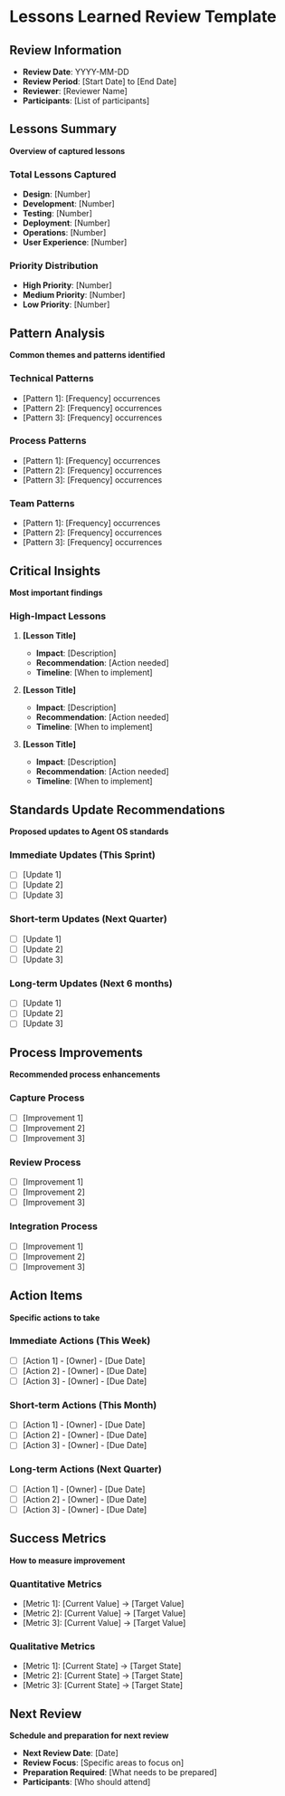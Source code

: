 # Lessons Learned Review Template

## Review Information
- **Review Date**: YYYY-MM-DD
- **Review Period**: [Start Date] to [End Date]
- **Reviewer**: [Reviewer Name]
- **Participants**: [List of participants]

## Lessons Summary
**Overview of captured lessons**

### Total Lessons Captured
- **Design**: [Number]
- **Development**: [Number]
- **Testing**: [Number]
- **Deployment**: [Number]
- **Operations**: [Number]
- **User Experience**: [Number]

### Priority Distribution
- **High Priority**: [Number]
- **Medium Priority**: [Number]
- **Low Priority**: [Number]

## Pattern Analysis
**Common themes and patterns identified**

### Technical Patterns
- [Pattern 1]: [Frequency] occurrences
- [Pattern 2]: [Frequency] occurrences
- [Pattern 3]: [Frequency] occurrences

### Process Patterns
- [Pattern 1]: [Frequency] occurrences
- [Pattern 2]: [Frequency] occurrences
- [Pattern 3]: [Frequency] occurrences

### Team Patterns
- [Pattern 1]: [Frequency] occurrences
- [Pattern 2]: [Frequency] occurrences
- [Pattern 3]: [Frequency] occurrences

## Critical Insights
**Most important findings**

### High-Impact Lessons
1. **[Lesson Title]**
   - **Impact**: [Description]
   - **Recommendation**: [Action needed]
   - **Timeline**: [When to implement]

2. **[Lesson Title]**
   - **Impact**: [Description]
   - **Recommendation**: [Action needed]
   - **Timeline**: [When to implement]

3. **[Lesson Title]**
   - **Impact**: [Description]
   - **Recommendation**: [Action needed]
   - **Timeline**: [When to implement]

## Standards Update Recommendations
**Proposed updates to Agent OS standards**

### Immediate Updates (This Sprint)
- [ ] [Update 1]
- [ ] [Update 2]
- [ ] [Update 3]

### Short-term Updates (Next Quarter)
- [ ] [Update 1]
- [ ] [Update 2]
- [ ] [Update 3]

### Long-term Updates (Next 6 months)
- [ ] [Update 1]
- [ ] [Update 2]
- [ ] [Update 3]

## Process Improvements
**Recommended process enhancements**

### Capture Process
- [ ] [Improvement 1]
- [ ] [Improvement 2]
- [ ] [Improvement 3]

### Review Process
- [ ] [Improvement 1]
- [ ] [Improvement 2]
- [ ] [Improvement 3]

### Integration Process
- [ ] [Improvement 1]
- [ ] [Improvement 2]
- [ ] [Improvement 3]

## Action Items
**Specific actions to take**

### Immediate Actions (This Week)
- [ ] [Action 1] - [Owner] - [Due Date]
- [ ] [Action 2] - [Owner] - [Due Date]
- [ ] [Action 3] - [Owner] - [Due Date]

### Short-term Actions (This Month)
- [ ] [Action 1] - [Owner] - [Due Date]
- [ ] [Action 2] - [Owner] - [Due Date]
- [ ] [Action 3] - [Owner] - [Due Date]

### Long-term Actions (Next Quarter)
- [ ] [Action 1] - [Owner] - [Due Date]
- [ ] [Action 2] - [Owner] - [Due Date]
- [ ] [Action 3] - [Owner] - [Due Date]

## Success Metrics
**How to measure improvement**

### Quantitative Metrics
- [Metric 1]: [Current Value] → [Target Value]
- [Metric 2]: [Current Value] → [Target Value]
- [Metric 3]: [Current Value] → [Target Value]

### Qualitative Metrics
- [Metric 1]: [Current State] → [Target State]
- [Metric 2]: [Current State] → [Target State]
- [Metric 3]: [Current State] → [Target State]

## Next Review
**Schedule and preparation for next review**

- **Next Review Date**: [Date]
- **Review Focus**: [Specific areas to focus on]
- **Preparation Required**: [What needs to be prepared]
- **Participants**: [Who should attend] 